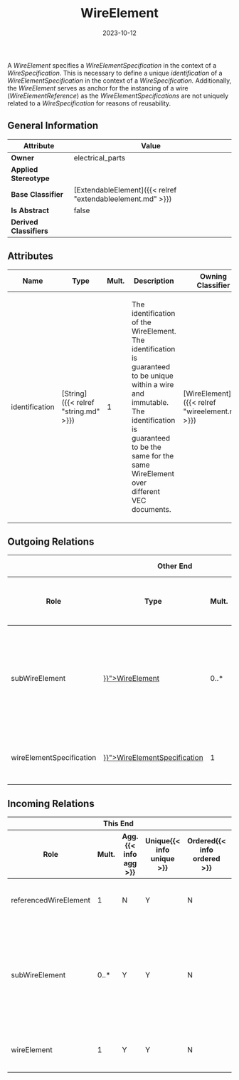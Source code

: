 ﻿---
title: WireElement
toc: false
type: specs
date: "2023-10-12"
draft: false
specification: VEC
version: 2.1.0
documentType: "Recommendation"
elementType: Class
classes:
  - WireElement
menu_name: vec-2.1.0
---
<p> A <i>WireElement </i>specifies a <i>WireElementSpecification</i> in the context of a <i>WireSpecification</i>. This is necessary to define a unique <i>identification</i> of a <i>WireElementSpecification </i>in the context of a <i>WireSpecification. </i>Additionally, the <i>WireElement</i> serves as anchor for the instancing of a wire (<i>WireElementReference</i>) as the <i>WireElementSpecifications </i>are not uniquely related to a <i>WireSpecification</i> for reasons of reusability.      </p>

## General Information

| Attribute               | Value |
|-------------------------|-------|
| **Owner**               | electrical_parts |
| **Applied Stereotype**  |   |
| **Base Classifier**     | [ExtendableElement]({{< relref "extendableelement.md" >}})<br/>  |
| **Is Abstract**         | false |
| **Derived Classifiers** |   |

## Attributes
|  Name  |  Type  |  Mult.  |  Description  |  Owning Classifier  |
|--------|--------|---------|---------------|--------------|
|identification| [String]({{< relref "string.md" >}}) | 1 | <p> The identification of the WireElement. The identification is guaranteed to be unique within a wire and immutable. The identification is guaranteed to be the same for the same WireElement over different VEC documents.      </p> | [WireElement]({{< relref "wireelement.md" >}}) |

## Outgoing Relations
<table>
    <thead>
        <tr>
           <th colspan="6">Other End</th>
           <th colspan="1">This End</th>
           <th colspan="1">General</th>
        </tr>
        <tr>
           <th>Role</th>
           <th>Type</th>
           <th>Mult.</th>
           <th>Agg.{{< info agg >}}</th>
           <th>Unique{{< info unique >}}</th>
           <th>Ordered{{< info ordered >}}</th>
           <th>Mult.</th>
           <th>Description</th>
        </tr>
    <thead>
    <tbody>
    <tr>
        <td>subWireElement</td>
        <td><a href="{{< relref "wireelement.md" >}}">WireElement</a></td>
        <td>0..*</td>
        <td>Y</td>
        <td>Y</td>
        <td>N</td>
        <td>0..1</td>
        <td><p> Defines the <i>subWireElements </i>of this <i>WireElement</i>. The <i>subWireElements </i>shall be consistent with the <i>subWireElementSpecifications</i> of the <i>WireElementSpecification </i>referenced by this <i>WireElement </i>and shall resemble that hierarchy.      </p></td>
    </tr>
    <tr>
        <td>wireElementSpecification</td>
        <td><a href="{{< relref "wireelementspecification.md" >}}">WireElementSpecification</a></td>
        <td>1</td>
        <td>N</td>
        <td>Y</td>
        <td>N</td>
        <td>0..*</td>
        <td><p> Reference the <i>WireElementSpecification </i>that is represented by the <i>WireElement.</i>      </p></td>
    </tr>
    </tbody>
</table>

##  Incoming Relations
<table>
    <thead>
        <tr>
           <th colspan="5">This End</th>
           <th colspan="2">Other End</th>
           <th colspan="1">General</th>
        </tr>
        <tr>
           <th>Role</th>
           <th>Mult.</th>
           <th>Agg.{{< info agg >}}</th>
           <th>Unique{{< info unique >}}</th>
           <th>Ordered{{< info ordered >}}</th>
           <th>Type</th>
           <th>Mult.</th>
           <th>Description</th>
        </tr>
    <thead>
    <tbody>
    <tr>
        <td>referencedWireElement</td>
        <td>1</td>
        <td>N</td>
        <td>Y</td>
        <td>N</td>
        <td><a href="{{< relref "wireelementreference.md" >}}">WireElementReference</a></td>
        <td>0..*</td>
        <td><p> References the WireElement that is represented by the WireElementReference.      </p></td>
    </tr>
    <tr>
        <td>subWireElement</td>
        <td>0..*</td>
        <td>Y</td>
        <td>Y</td>
        <td>N</td>
        <td><a href="{{< relref "wireelement.md" >}}">WireElement</a></td>
        <td>0..1</td>
        <td><p> Defines the <i>subWireElements </i>of this <i>WireElement</i>. The <i>subWireElements </i>shall be consistent with the <i>subWireElementSpecifications</i> of the <i>WireElementSpecification </i>referenced by this <i>WireElement </i>and shall resemble that hierarchy.      </p></td>
    </tr>
    <tr>
        <td>wireElement</td>
        <td>1</td>
        <td>Y</td>
        <td>Y</td>
        <td>N</td>
        <td><a href="{{< relref "wirespecification.md" >}}">WireSpecification</a></td>
        <td>0..1</td>
        <td><p> Specifies the <i>WireElement</i> that represents the root of the <i>WireSpecification</i>.      </p></td>
    </tr>
    </tbody>
</table>



